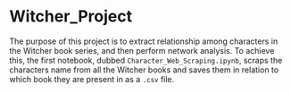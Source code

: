 # Witcher_Project
The purpose of this project is to extract relationship among characters in the Witcher book series, and then perform network analysis. To achieve this, the first notebook, dubbed `Character_Web_Scraping.ipynb`, scraps the characters name from all the Witcher books and saves them in relation to which book they are present in as a `.csv` file.
